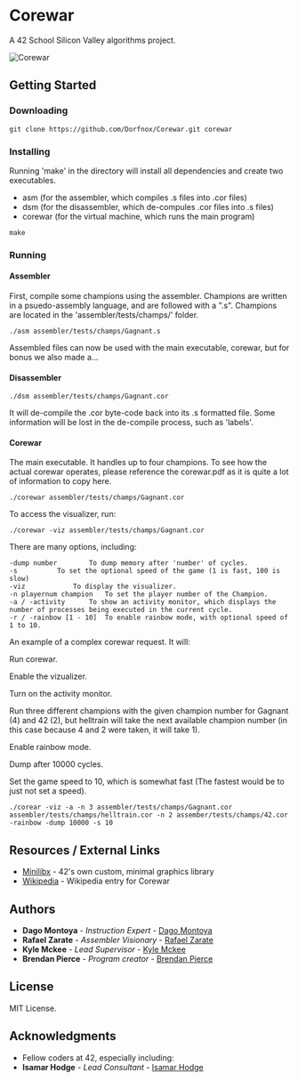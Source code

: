 # Corewar

A 42 School Silicon Valley algorithms project.

![Corewar](https://giant.gfycat.com/SpitefulOptimisticJerboa.gif)

## Getting Started

### Downloading

```
git clone https://github.com/Dorfnox/Corewar.git corewar
```
### Installing

Running 'make' in the directory will install all dependencies and create two executables.
- asm (for the assembler, which compiles .s files into .cor files)
- dsm (for the disassembler, which de-compules .cor files into .s files)
- corewar (for the virtual machine, which runs the main program)

```
make
```

### Running

#### Assembler

First, compile some champions using the assembler.
Champions are written in a psuedo-assembly language, and are followed with a ".s".
Champions are located in the 'assembler/tests/champs/' folder.

```
./asm assembler/tests/champs/Gagnant.s
```

Assembled files can now be used with the main executable, corewar, but for bonus we also made a...

#### Disassembler

```
./dsm assembler/tests/champs/Gagnant.cor
```

It will de-compile the .cor byte-code back into its .s formatted file.
Some information will be lost in the de-compile process, such as 'labels'.

#### Corewar

The main executable. It handles up to four champions.
To see how the actual corewar operates, please reference the corewar.pdf as it is quite a lot of information to copy here.

```
./corewar assembler/tests/champs/Gagnant.cor
```

To access the visualizer, run:

```
./corewar -viz assembler/tests/champs/Gagnant.cor
```

There are many options, including:

```
-dump number		To dump memory after 'number' of cycles.
-s			To set the optional speed of the game (1 is fast, 100 is slow)
-viz			To display the visualizer.
-n playernum champion	To set the player number of the Champion.
-a / -activity		To show an activity monitor, which displays the number of processes being executed in the current cycle.
-r / -rainbow [1 - 10]	To enable rainbow mode, with optional speed of 1 to 10.
```

An example of a complex corewar request.
It will:

Run corewar.

Enable the vizualizer.

Turn on the activity monitor.

Run three different champions with the given champion number for Gagnant (4) and 42 (2), but helltrain will take the next available champion number (in this case because 4 and 2 were taken, it will take 1).

Enable rainbow mode.

Dump after 10000 cycles.

Set the game speed to 10, which is somewhat fast (The fastest would be to just not set a speed).

```
./corear -viz -a -n 3 assembler/tests/champs/Gagnant.cor assembler/tests/champs/helltrain.cor -n 2 assember/tests/champs/42.cor -rainbow -dump 10000 -s 10
```

## Resources / External Links

* [Minilibx](https://github.com/qst0/ft_libgfx) - 42's own custom, minimal graphics library
* [Wikipedia](https://en.wikipedia.org/wiki/Core_War) - Wikipedia entry for Corewar

## Authors

* **Dago Montoya** - *Instruction Expert* - [Dago Montoya](https://github.com/dmontoyain/)
* **Rafael Zarate** - *Assembler Visionary* - [Rafael Zarate](https://github.com/RafaelZarate)
* **Kyle Mckee** - *Lead Supervisor* - [Kyle Mckee](https://github.com/KyleAMcKee)
* **Brendan Pierce** - *Program creator* - [Brendan Pierce](https://github.com/Dorfnox/)

## License

MIT License.

## Acknowledgments

* Fellow coders at 42, especially including:
* **Isamar Hodge** - *Lead Consultant* - [Isamar Hodge](https://github.com/isahodge)

